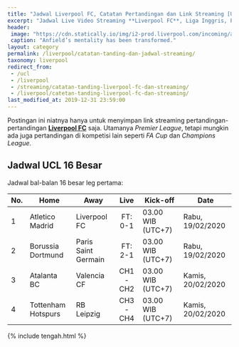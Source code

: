 ```yaml
---
title: "Jadwal Liverpool FC, Catatan Pertandingan dan Link Streaming [Update]"
excerpt: "Jadwal Live Video Streaming **Liverpool FC**, Liga Inggris, Piala Champions, Piala Dunia Antar-klub, Piala Carabao dan Hasil"
header:
 image: "https://cdn.statically.io/img/i2-prod.liverpool.com/incoming/article17041156.ece/ALTERNATES/s810/0_GettyImages-1173868960.jpg"
 caption: "Anfield’s mentality has been transformed."
layout: category
permalink: /liverpool/catatan-tanding-dan-jadwal-streaming/
taxonomy: liverpool
redirect_from:
 - /ucl
 - /liverpool
 - /streaming/catatan-tanding-liverpool-fc-dan-streaming/
 - /liverpool/catetan-tanding-liverpool-fc-dan-streaming/
last_modified_at: 2019-12-31 23:59:00
---
```

Postingan ini niatnya hanya untuk menyimpan link streaming pertandingan-pertandingan **[Liverpool FC](/liverpool?utm_source=document)** saja. Utamanya *Premier League*, tetapi mungkin ada juga pertandingan di kompetisi lain seperti _FA Cup_ dan _Champions League_.

## Jadwal UCL 16 Besar

Jadwal bal-balan 16 besar leg pertama:

|No.|Home|Away|Live|Kick-off|Date|
|---|---|---|:---:|---|---|
|1|Atletico Madrid|Liverpool FC|FT: 0-1|03.00 WIB (UTC+7)|Rabu, 19/02/2020|
|2|Borussia Dortmund|Paris Saint Germain|FT: 2-1|03.00 WIB (UTC+7)|Rabu, 19/02/2020|
|3|Atalanta BC|Valencia CF|CH1 - CH2|03.00 WIB (UTC+7)|Kamis, 20/02/2020|
|4|Tottenham Hotspurs|RB Leipzig|CH3 - CH4|03.00 WIB (UTC+7)|Kamis, 20/02/2020|

{% include tengah.html %}

